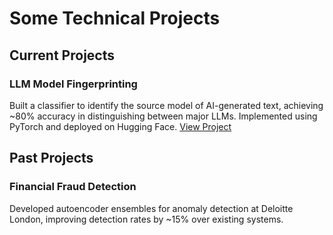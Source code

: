 # Some Technical Projects

## Current Projects

### LLM Model Fingerprinting
Built a classifier to identify the source model of AI-generated text, achieving ~80% accuracy in distinguishing between major LLMs. Implemented using PyTorch and deployed on Hugging Face.
[View Project](your-huggingface-link)

## Past Projects

### Financial Fraud Detection
Developed autoencoder ensembles for anomaly detection at Deloitte London, improving detection rates by ~15% over existing systems.
